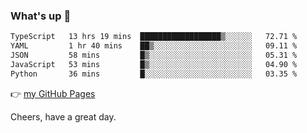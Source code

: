 ### What's up 👋

<!--START_SECTION:waka-->

```txt
TypeScript   13 hrs 19 mins  ██████████████████▒░░░░░░   72.71 %
YAML         1 hr 40 mins    ██▒░░░░░░░░░░░░░░░░░░░░░░   09.11 %
JSON         58 mins         █▒░░░░░░░░░░░░░░░░░░░░░░░   05.31 %
JavaScript   53 mins         █▒░░░░░░░░░░░░░░░░░░░░░░░   04.90 %
Python       36 mins         █░░░░░░░░░░░░░░░░░░░░░░░░   03.35 %
```

<!--END_SECTION:waka-->

👉 [my GitHub Pages](https://ykzhukian.github.io)

Cheers, have a great day.

